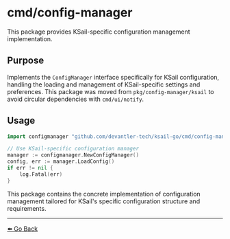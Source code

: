 # cmd/config-manager

This package provides KSail-specific configuration management implementation.

## Purpose

Implements the `ConfigManager` interface specifically for KSail configuration, handling the loading and management of KSail-specific settings and preferences. This package was moved from `pkg/config-manager/ksail` to avoid circular dependencies with `cmd/ui/notify`.

## Usage

```go
import configmanager "github.com/devantler-tech/ksail-go/cmd/config-manager"

// Use KSail-specific configuration manager
manager := configmanager.NewConfigManager()
config, err := manager.LoadConfig()
if err != nil {
    log.Fatal(err)
}
```

This package contains the concrete implementation of configuration management tailored for KSail's specific configuration structure and requirements.

---

[⬅️ Go Back](../README.md)
